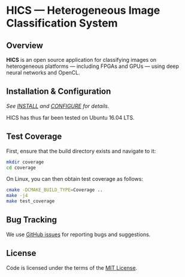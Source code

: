 # HICS — Heterogeneous Image Classification System

## Overview

**HICS** is an open source application for classifying images on heterogeneous platforms — including FPGAs and GPUs — using deep neural networks and OpenCL.

## Installation & Configuration

*See [INSTALL](INSTALL.md) and [CONFIGURE](CONFIGURE.md) for details.*

HICS has thus far been tested on Ubuntu 16.04 LTS.

## Test Coverage

First, ensure that the build directory exists and navigate to it:

```bash
mkdir coverage
cd coverage
```

On Linux, you can then obtain test coverage as follows:

```bash
cmake -DCMAKE_BUILD_TYPE=Coverage ..
make -j4
make test_coverage
```

## Bug Tracking

We use [GitHub issues](https://github.com/hics-project/hics/issues) for reporting bugs and suggestions.

## License

Code is licensed under the terms of the [MIT License](LICENSE).
